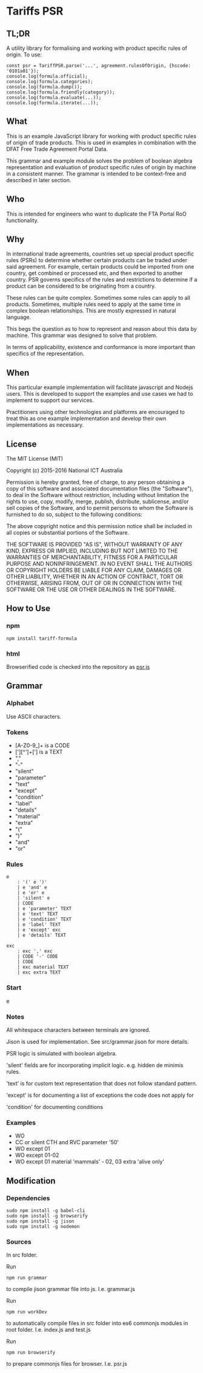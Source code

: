 # Tariffs PSR

## TL;DR

A utility library for formalising and working with product specific rules of
origin. To use:

    const psr = TariffPSR.parse('...', agreement.rulesOfOrigin, {hscode: '0101a01'});
    console.log(formula.official);
    console.log(formula.categories);
    console.log(formula.dump());
    console.log(formula.friendly(category));
    console.log(formula.evaluate(...));
    console.log(formula.iterate(...));

## What

This is an example JavaScript library for working with product specific rules
of origin of trade products. This is used in examples in combination with
the DFAT Free Trade Agreement Portal Data.

This grammar and example module solves the problem of boolean algebra
representation and
evaluation of product specific rules of origin by machine in a consistent manner.
The grammar is intended to be context-free and described in later section.

## Who

This is intended for engineers who want to duplicate the FTA Portal RoO
functionality.

## Why

In international trade agreements, countries set up special
product specific rules (PSRs) to determine whether certain products can be traded
under said agreement. For example, certain products could be imported
from one country, get combined or processed etc, and then
exported to another country. PSR governs specifics of the rules and restrictions
to determine if a product can be considered to be originating
from a country.

These rules can be quite complex. Sometimes some rules can apply to all products.
Sometimes, multiple rules need to apply at the same time in complex boolean
relationships. This are mostly expressed in natural language.

This begs the question as to how to represent and reason about this
data by machine. This grammar was designed to solve that problem.

In terms of applicability, existence and conformance is more important
than specifics of the representation.

## When

This particular example implementation will facilitate javascript and
Nodejs users. This is developed to support the examples and use cases
we had to implement to support our services.

Practitioners using other technologies and platforms are encouraged to
treat this as one example implementation and develop their own implementations
as necessary.

## License

The MIT License (MIT)

Copyright (c) 2015-2016
National ICT Australia

Permission is hereby granted, free of charge, to any person obtaining a copy
of this software and associated documentation files (the "Software"), to deal
in the Software without restriction, including without limitation the rights
to use, copy, modify, merge, publish, distribute, sublicense, and/or sell
copies of the Software, and to permit persons to whom the Software is furnished
to do so, subject to the following conditions:

The above copyright notice and this permission notice shall be included in all
copies or substantial portions of the Software.

THE SOFTWARE IS PROVIDED "AS IS", WITHOUT WARRANTY OF ANY KIND, EXPRESS OR
IMPLIED, INCLUDING BUT NOT LIMITED TO THE WARRANTIES OF MERCHANTABILITY,
FITNESS FOR A PARTICULAR PURPOSE AND NONINFRINGEMENT. IN NO EVENT SHALL THE
AUTHORS OR COPYRIGHT HOLDERS BE LIABLE FOR ANY CLAIM, DAMAGES OR OTHER
LIABILITY, WHETHER IN AN ACTION OF CONTRACT, TORT OR OTHERWISE, ARISING FROM,
OUT OF OR IN CONNECTION WITH THE SOFTWARE OR THE USE OR OTHER DEALINGS IN THE
SOFTWARE.

## How to Use

### npm

    npm install tariff-formula

### html

Browserified code is checked into the repository as
[psr.js](https://github.com/AusFTAs/tariff-psroo/blob/master/psr.js)

## Grammar

### Alphabet

Use ASCII characters.

### Tokens

  - [A-Z0-9_]+ is a CODE
  - ['][^']+['] is a TEXT
  - ","
  - "-"
  - "silent"
  - "parameter"
  - "text"
  - "except"
  - "condition"
  - "label"
  - "details"
  - "material"
  - "extra"
  - "("
  - ")"
  - "and"
  - "or"

### Rules

    e
        : '(' e ')'
        | e 'and' e
        | e 'or' e
        | 'silent' e
        | CODE
        | e 'parameter' TEXT
        | e 'text' TEXT
        | e 'condition' TEXT
        | e 'label' TEXT
        | e 'except' exc
        | e 'details' TEXT

    exc
        : exc ',' exc
        | CODE '-' CODE
        | CODE
        | exc material TEXT
        | exc extra TEXT


### Start

e

### Notes

All whitespace characters between terminals are ignored.

Jison is used for implementation. See src/grammar.jison for
more details.

PSR logic is simulated with boolean algebra.

'silent' fields are for incorporating implicit logic. e.g. hidden de minimis
rules.


'text' is for custom text representation that does not follow standard pattern.

'except' is for documenting a list of exceptions the code does not apply for

'condition' for documenting conditions


### Examples

  - WO
  - CC or silent CTH and RVC parameter '50'
  - WO except 01
  - WO except 01-02
  - WO except 01 material 'mammals' - 02, 03 extra 'alive only' 

## Modification

### Dependencies

    sudo npm install -g babel-cli
    sudo npm install -g browserify
    sudo npm install -g jison
    sudo npm install -g nodemon


### Sources

In src folder.

Run

    npm run grammar

to compile jison grammar file into js. I.e. grammar.js


Run

    npm run workDev

 to automatically compile files in src folder into es6 commonjs
 modules in root folder. I.e. index.js and test.js

Run

    npm run browserify

to prepare commonjs files for browser. I.e. psr.js


